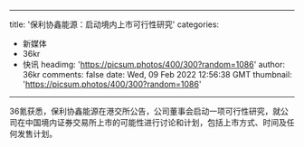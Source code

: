 
---
title: '保利协鑫能源：启动境内上市可行性研究'
categories: 
 - 新媒体
 - 36kr
 - 快讯
headimg: 'https://picsum.photos/400/300?random=1086'
author: 36kr
comments: false
date: Wed, 09 Feb 2022 12:56:38 GMT
thumbnail: 'https://picsum.photos/400/300?random=1086'
---

<div>   
36氪获悉，保利协鑫能源在港交所公告，公司董事会启动一项可行性研究，就公司在中国境内证券交易所上市的可能性进行讨论和计划，包括上市方式、时间及任何发售计划。  
</div>
            